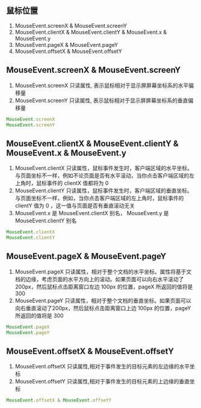 
## 鼠标位置
1. MouseEvent.screenX & MouseEvent.screenY
2. MouseEvent.clientX & MouseEvent.clientY &  MouseEvent.x &  MouseEvent.y
3. MouseEvent.pageX & MouseEvent.pageY
4. MouseEvent.offsetX & MouseEvent.offsetY


## MouseEvent.screenX & MouseEvent.screenY
1. MouseEvent.screenX 只读属性, 表示鼠标相对于显示屏屏幕坐标系的水平偏移量
2. MouseEvent.screenY 只读属性, 表示鼠标相对于显示屏屏幕坐标系的垂直偏移量

```js
MouseEvent.screenX 
MouseEvent.screenY
```

## MouseEvent.clientX & MouseEvent.clientY &  MouseEvent.x &  MouseEvent.y
1. MouseEvent.clientX 只读属性，鼠标事件发生时，客户端区域的水平坐标。与页面坐标不一样，例如不论页面是否有水平滚动，当你点击客户端区域的左上角时，鼠标事件的 clientX 值都将为 0 
2. MouseEvent.clientY 只读属性，鼠标事件发生时，客户端区域的垂直坐标。与页面坐标不一样，例如，当你点击客户端区域的左上角时，鼠标事件的 clientY 值为 0 ，这一值与页面是否有垂直滚动无关
3. MouseEvent.x 是 MouseEvent.clientX 别名， MouseEvent.y 是 MouseEvent.clientY 别名

```js
MouseEvent.clientX
MouseEvent.clientY
```

## MouseEvent.pageX & MouseEvent.pageY
1. MouseEvent.pageX 只读属性，相对于整个文档的水平坐标。属性将基于文档的边缘，考虑页面的水平方向上的滚动。如果页面可以向右水平滚动了200px，然后鼠标点击距离窗口左边 100px 的位置，pageX 所返回的值将是 300
1. MouseEvent.pageY 只读属性，相对于整个文档的垂直坐标。如果页面可以向右垂直滚动了200px，然后鼠标点击距离窗口上边 100px 的位置，pageY 所返回的值将是 300
```js
MouseEvent.pageX
MouseEvent.pageY
```


## MouseEvent.offsetX & MouseEvent.offsetY
1. MouseEvent.offsetX 只读属性,相对于事件发生的目标元素的左边缘的水平坐标
2. MouseEvent.offsetY 只读属性,相对于事件发生的目标元素的上边缘的垂直坐标

```js
MouseEvent.offsetX & MouseEvent.offsetY
```



